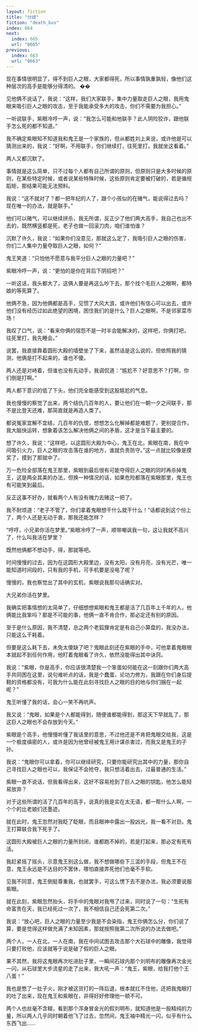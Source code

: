 ```yaml
---
layout: fiction
title: "分歧"
fiction: "death_bus"
index: 664
next:
  index: 665
  url: "0665"
previous:
  index: 663
  url: "0663"
---
```

现在事情很明显了，得不到巨人之眼，大家都得死，所以事情孰重孰轻，像他们这种层次的高手是能够分得清的。  ��

见他俩不说话了，我说：“这样，我们大家联手，集中力量取走巨人之眼，我用鬼眼来吸引巨人之眼的攻击，至于我能承受多大的攻击，你们不需要为我担心。”

一听说联手，紫眼冷哼一声，说：“我怎么可能和他联手？此人阴险狡诈，跟他联手怎么死的都不知道。”

我不确定紫眼知不知道我和鬼王是一个家族的，但从都姓刘上来说，或许他是可以猜测出来的，我说：“好啊，不用联手，你们继续打，往死里打，我就坐这看着。”

两人又都沉默了。

事情就是这么简单，只不过每个人都有自己所谓的原则，但原则只是大多时候的原则，在某些特定时候，或者说某些特殊时候，这些原则肯定要被打破的，若是循规蹈矩，那结果可能无法预料。

我说：“这不就对了？都一把年纪的人了，跟个小孩似的在赌气，能说得过去吗？现在唯一的办法，就是联手。”

他们可以赌气，可以继续拼杀，我无所谓，反正少了他们两大高手，我自己也出不去的，既然横竖都是死，老子也做一回滚刀肉，咱们谁怕谁？

沉默了许久，我说：“如果你们没意见，那就这么定了，我吸引巨人之眼的伤害，你们二人集中力量夺取巨人之眼，如何？”

鬼王笑道：“只怕他不愿意与我平分巨人之眼的力量吧？”

紫眼冷哼一声，说：“更怕的是你在背后下阴招吧？”

一听这话，我头都大了，这俩人要是再这么吵下去，那个找个毛巨人之眼啊，都特娘的等死算了。

他俩不急，因为他俩都是高手，见惯了大风大浪，或许他们有信心可以出去，或许他们没有经历过如此绝望的困境，困住我们的是什么？巨人之眼啊，不是邻家菜市场！

我叹了口气，说：“看来你俩的宿怨不是一时半会能解决的，这样吧，你俩打吧，往死里打，我先睡会。”

说罢，我直接靠着圆形大殿的墙壁坐了下来，虽然话是这么说的，但依照我的猜测，他俩是打不起来的，谁也不傻。

两人还是对峙着，但谁也没有先动手，我调侃道：“尴尬不？好意思不？打啊，你们倒是打啊。”

两人都下意识的低了下头，他们完全能感受到这股尴尬的气息。

我也慢慢的察觉了出来，两个结仇几百年的人，要让他们在一朝一夕之间联手，那不是比登天还难，那简直就是再造人类了。

都说冤家宜解不宜结，几百年的仇恨，想想怎么化解掉都是难题了，更别提合作，我大脑快运转，想象着该怎么解决他俩之间的矛盾，这才是当下最主要的。

想了许久，我说：“这样吧，以这圆形大殿为中心，鬼王在北，紫眼在南，我在中间吸引火力，巨人之眼的攻击落在谁的地方，谁就负责防守。”这一点就比较像是摸奖了，摸到了那就中了。

万一危险全部落在鬼王那里，紫眼到最后很有可能夺得巨人之眼的同时再杀掉鬼王，这是两全其美的办法，但换一种情况的话，如果危险都落在紫眼那里，鬼王也有可能笑到最后。

反正这事不好办，就看两个人有没有魄力去赌这一把了。

我不耐烦道：“老子不管了，你们拿着鬼眼想干什么就干什么！”话都说到这个份上了，两个人还是无动于衷，那我还能怎样？

“哼哼，小兄弟你活在梦里。”紫眼冷哼了一声，顺带嘲讽我一句，这让我就不高兴了，什么叫我活在梦里？

既然他俩都不想动手，得，那就等吧。

时间慢慢的过去，因为在这圆形大殿里边，没有太阳，没有月亮，没有光芒，唯一能知道时间段的，只有我的手机，可手机要是没电了呢？

慢慢的，我也察觉出了其中的玄机，紫眼说我那句话确实对。

大兄弟你活在梦里。

我确实把事情想的太简单了，仔细想想紫眼和鬼王都是活了几百年上千年的人，他俩能比我笨吗？那是不可能的事，他俩一直不肯合作，那必定还有别的原因。

至于是什么原因，我不清楚，总之两个老狐狸肯定是有自己小算盘的，我没办法，只能这么干耗着。

但要是这么耗下去，未免太傻缺了吧？鬼眼此刻还在紫眼的手中，可他拿着鬼眼根本就起不到任何作用，他盯着鬼眼看了许久，依然没能得出其中诀窍。

我说：“紫眼，你是高手，你应该很清楚我一个笨蛋如何能在这一刻跟你们两大高手共同困在这里，说句难听点的话，我是个蠢蛋，论功力修为，我跟在你们身后提鞋的资格都没有，可我为什么能在此刻寻找巨人之眼的目的地与你们捆在一起呢？”

鬼王听懂了我的话，会心一笑不再吭声。

我又说：“鬼眼，如果是个人都能得到，随便谁都能得到，那这天下早就乱了，那这巨人之眼也不会存放到今天。”

紫眼是个高手，他慢慢听懂了我话里的意思，不过他还是不肯把鬼眼交给我，这是一个极度缜密的人，或许是因为他曾经被鬼王用计谋杀害过，而我又是鬼王的子孙。

我说：“鬼眼你可以拿着，你可以继续研究，只要你能研究出其中的力量，那你自己寻找巨人之眼也可以，我保证不会抢夺，我只想活着出去，过最普通的生活。”

紫眼一直不说话，但我看得出来，这好不容易抢到了巨人之眼的钥匙，他怎么能轻易放弃？

对于这些所谓的活了几百年的高手，说真的我是实在太无语，都一帮什么人啊，一个个的比老娘们还墨迹。

就在此时，鬼王忽然对我眨了眨眼，而且眼神中露出一股凶光，我一看不对劲，鬼王打算联合我下死手了。

这圆形大殿被巨人之眼的力量所封闭，谁都跑不掉的，若是打起来，那必定有死有活。

我赶紧摇了摇头，示意鬼王别这么做，我不想做哪些下三滥的手段，但鬼王不在意，鬼王永远是不达目的不罢休，哪怕直接弄死他们也毫不手软。

见我不同意，鬼王倒挺尊重我，也就罢手，可这么愣下去不是办法，我必须要说服紫眼。

就在此刻，紫眼忽然抬头，将手中的鬼眼对我甩了过来，同时说了一句：“生死有命富贵在天，我已经死过一次了，我不相信自己还会死第二次。”

我说：“放心吧，巨人之眼的力量至少我是不会染指，鬼王你俩怎么分，你们说了算，要是觉得这样做充满了未知因素，那就按照我第二次所说的办法去做吧。”

两个人，一人在北，一人在南，我在中间试图去攻击那个大石球中的雕像，我觉得只要打败他，应该就等于说是破了假的巨人之眼。

果不其然，我将这鬼眼再次吃进肚子里，一瞬间石球内那个刘明布的雕像再次金光一闪，从石球里大步流星的走了出来，我大吼一声：“鬼王，紫眼，给我打他个王八蛋！”

我也是憋了一肚子火，刚才被这货打的一阵后退，根本就扛不住他，还把我鬼眼打的吐了出来，现在鬼王和紫眼在，非得好好修理他一顿不可。

两个人也丝毫不含糊，看到那个浑身冒金光的假刘明布，就知道他是一股精纯的力量，所以两人几乎同时朝着他飞了过去，忽然间，鬼王袖中精光一闪，似乎有什么东西飞出……